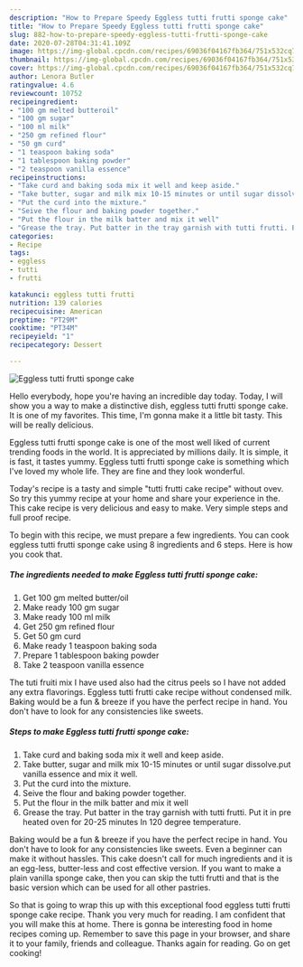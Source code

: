 ```yaml
---
description: "How to Prepare Speedy Eggless tutti frutti sponge cake"
title: "How to Prepare Speedy Eggless tutti frutti sponge cake"
slug: 882-how-to-prepare-speedy-eggless-tutti-frutti-sponge-cake
date: 2020-07-28T04:31:41.109Z
image: https://img-global.cpcdn.com/recipes/69036f04167fb364/751x532cq70/eggless-tutti-frutti-sponge-cake-recipe-main-photo.jpg
thumbnail: https://img-global.cpcdn.com/recipes/69036f04167fb364/751x532cq70/eggless-tutti-frutti-sponge-cake-recipe-main-photo.jpg
cover: https://img-global.cpcdn.com/recipes/69036f04167fb364/751x532cq70/eggless-tutti-frutti-sponge-cake-recipe-main-photo.jpg
author: Lenora Butler
ratingvalue: 4.6
reviewcount: 10752
recipeingredient:
- "100 gm melted butteroil"
- "100 gm sugar"
- "100 ml milk"
- "250 gm refined flour"
- "50 gm curd"
- "1 teaspoon baking soda"
- "1 tablespoon baking powder"
- "2 teaspoon vanilla essence"
recipeinstructions:
- "Take curd and baking soda mix it well and keep aside."
- "Take butter, sugar and milk mix 10-15 minutes or until sugar dissolve.put vanilla essence and mix it well."
- "Put the curd into the mixture."
- "Seive the flour and baking powder together."
- "Put the flour in the milk batter and mix it well"
- "Grease the tray. Put batter in the tray garnish with tutti frutti. Put it in pre heated oven for 20-25 minutes In 120 degree temperature."
categories:
- Recipe
tags:
- eggless
- tutti
- frutti

katakunci: eggless tutti frutti 
nutrition: 139 calories
recipecuisine: American
preptime: "PT29M"
cooktime: "PT34M"
recipeyield: "1"
recipecategory: Dessert

---
```



![Eggless tutti frutti sponge cake](https://img-global.cpcdn.com/recipes/69036f04167fb364/751x532cq70/eggless-tutti-frutti-sponge-cake-recipe-main-photo.jpg)

Hello everybody, hope you're having an incredible day today. Today, I will show you a way to make a distinctive dish, eggless tutti frutti sponge cake. It is one of my favorites. This time, I'm gonna make it a little bit tasty. This will be really delicious.

Eggless tutti frutti sponge cake is one of the most well liked of current trending foods in the world. It is appreciated by millions daily. It is simple, it is fast, it tastes yummy. Eggless tutti frutti sponge cake is something which I've loved my whole life. They are fine and they look wonderful.

Today&#39;s recipe is a tasty and simple &#34;tutti frutti cake recipe&#34; without ovev. So try this yummy recipe at your home and share your experience in the. This cake recipe is very delicious and easy to make. Very simple steps and full proof recipe.


To begin with this recipe, we must prepare a few ingredients. You can cook eggless tutti frutti sponge cake using 8 ingredients and 6 steps. Here is how you cook that.

<!--inarticleads1-->

##### The ingredients needed to make Eggless tutti frutti sponge cake:

1. Get 100 gm melted butter/oil
1. Make ready 100 gm sugar
1. Make ready 100 ml milk
1. Get 250 gm refined flour
1. Get 50 gm curd
1. Make ready 1 teaspoon baking soda
1. Prepare 1 tablespoon baking powder
1. Take 2 teaspoon vanilla essence


The tuti fruiti mix I have used also had the citrus peels so I have not added any extra flavorings. Eggless tutti frutti cake recipe without condensed milk. Baking would be a fun &amp; breeze if you have the perfect recipe in hand. You don&#39;t have to look for any consistencies like sweets. 

<!--inarticleads2-->

##### Steps to make Eggless tutti frutti sponge cake:

1. Take curd and baking soda mix it well and keep aside.
1. Take butter, sugar and milk mix 10-15 minutes or until sugar dissolve.put vanilla essence and mix it well.
1. Put the curd into the mixture.
1. Seive the flour and baking powder together.
1. Put the flour in the milk batter and mix it well
1. Grease the tray. Put batter in the tray garnish with tutti frutti. Put it in pre heated oven for 20-25 minutes In 120 degree temperature.


Baking would be a fun &amp; breeze if you have the perfect recipe in hand. You don&#39;t have to look for any consistencies like sweets. Even a beginner can make it without hassles. This cake doesn&#39;t call for much ingredients and it is an egg-less, butter-less and cost effective version. If you want to make a plain vanilla sponge cake, then you can skip the tutti frutti and that is the basic version which can be used for all other pastries. 

So that is going to wrap this up with this exceptional food eggless tutti frutti sponge cake recipe. Thank you very much for reading. I am confident that you will make this at home. There is gonna be interesting food in home recipes coming up. Remember to save this page in your browser, and share it to your family, friends and colleague. Thanks again for reading. Go on get cooking!
